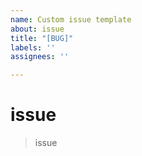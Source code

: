```yaml
---
name: Custom issue template
about: issue
title: "[BUG]"
labels: ''
assignees: ''

---
```


# issue
 > issue
